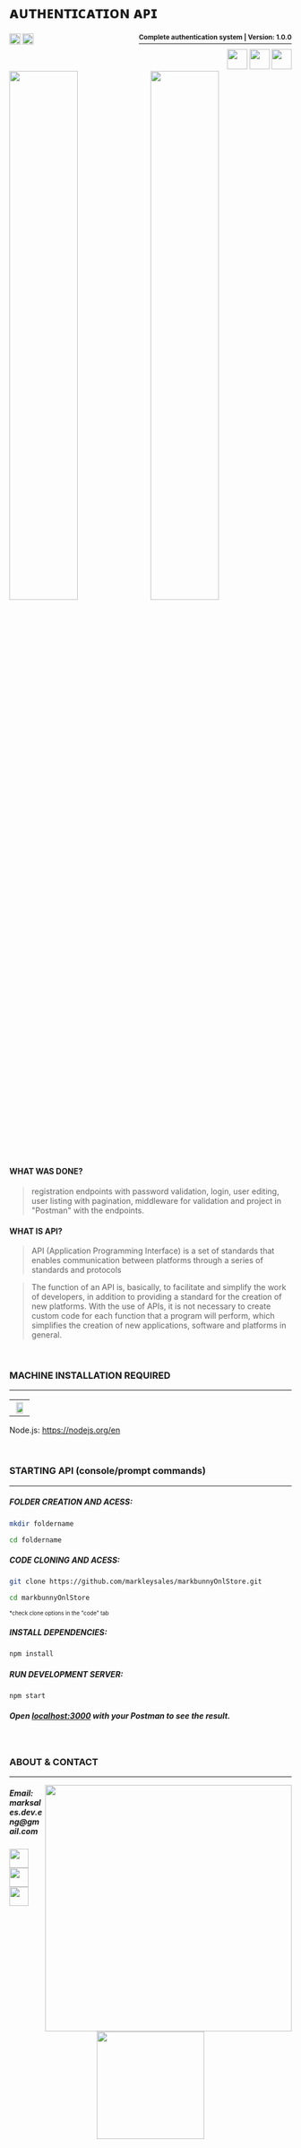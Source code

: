 <body> <!-- README MADE BY MARKLEY SALES!-- 500px min 100px títulos e bansc bold + 3px de borda (texto) --README MADE BY MARKLEY SALES! -->
  
<div id="header">
  <h1>ᴀᴜᴛʜᴇɴᴛɪᴄᴀᴛɪᴏɴ ᴀᴘɪ</h1>
  <sub>
    <img align="left" height="20px" src="https://hits.seeyoufarm.com/api/count/incr/badge.svg?url=https://github.com/markleysales/authentication-api&count_bg=%23DAA520&title_bg=%238D5FD3&icon=coursera.svg&icon_color=%23FFFFFF&title=Visits&edge_flat=false">
    <img align="left" height="20px" src="https://img.shields.io/github/last-commit/markleysales/authentication-api?color=DAA520&label=Last%20commit&logo=Git&labelColor=8D5FD3&logoColor=FFFFFF">
  </sub>
  <p align="right"><a href="https://github.com/markleysales/markbunnyOnlStore/blob/main/package.json">
  <sup><strong>Complete authentication system | Version: 1.0.0</a></sup></strong></p>
  
  <div align="right"><sup>
    <img width="36px" src="https://user-images.githubusercontent.com/95272518/157799254-d0d9c3d1-06a6-4df5-82c9-df413e4cf134.svg">
    <img width="36px" src="https://user-images.githubusercontent.com/95272518/157799276-39a59a51-d703-4ed4-8230-33f60f9721ff.svg">
    <img width="36px" src="https://user-images.githubusercontent.com/95272518/157799294-a63b929f-dd6c-4c54-9448-8cd277d68f6b.svg">
  </sup></div>
  <img width="49.2%" src="https://user-images.githubusercontent.com/95272518/171297180-6a32c7f1-3afe-428c-958e-c27e0438d7a6.png">
  <img width="49.2%" src="https://user-images.githubusercontent.com/95272518/171297192-88528396-0278-4553-a85e-c03098000980.png">
  <br><br>
  <h4>WHAT WAS DONE?</h4>
  
><p>registration endpoints with password validation, login, user editing, user listing with pagination, middleware for validation and project in "Postman" with the endpoints.</p>
  
  <h4>WHAT IS API?</h4>

><p>API (Application Programming Interface) is a set of standards that enables communication between platforms through a series of standards and protocols</p>
  
><p>The function of an API is, basically, to facilitate and simplify the work of developers, in addition to providing a standard for the creation of new platforms. With the use of APIs, it is not necessary to create custom code for each function that a program will perform, which simplifies the creation of new applications, software and platforms in general.</p>

  
</div>
  
<br>
  
<div id="machine-required">
  <h3>MACHINE INSTALLATION REQUIRED</h3>
  <hr>
  <table>
    <th>
      <a href="https://nodejs.org/en/">
        <img width="80%" src="https://user-images.githubusercontent.com/95272518/157804111-12b16362-6db7-4fab-a4ac-17b5a32d6a4e.svg">
      </a>
    </tr>
  </table>
  <p>Node.js: <a href="https://nodejs.org/en/">https://nodejs.org/en</a></p>
<div>
  
<br>
  
<div id="instructions">
  <h3>STARTING  API (console/prompt commands)</h3>
  <hr>
  <h5>FOLDER CREATION AND ACESS:</h5> 
    
```bash
mkdir foldername
```
    
```bash
cd foldername
```
   
<h5>CODE CLONING AND ACESS:</h5> 
    
```bash
git clone https://github.com/markleysales/markbunnyOnlStore.git
```
    
```bash
cd markbunnyOnlStore
```
    
<p><sup><sup>*check clone options in the "code" tab</sup></sup></p>
    
<h5>INSTALL DEPENDENCIES:</h5>

```bash
npm install
```

<h5>RUN DEVELOPMENT SERVER:</h5>

```bash
npm start
```

<h5>Open <a href="http://localhost:3000">localhost:3000</a> with your Postman to see the result.</h5>
</div>
  
<br>
  
<div>
  <h3>ABOUT & CONTACT</h3>      
  <hr>
  <sub><img align="right" width="440px" src="https://user-images.githubusercontent.com/95272518/161022282-84e19a9f-69db-4572-be13-58e793f70f98.svg"></sub>
  <h5>Email: marksales.dev.eng@gmail.com</h5>
  <a href="https://www.linkedin.com/in/markley-sales/"><img width="34px" src="https://user-images.githubusercontent.com/95272518/160725427-5c844c00-078d-4bee-9af7-2a89d5082b1c.svg"></a>
  <a href="https://www.behance.net/markleysales"><img width="34px" src="https://user-images.githubusercontent.com/95272518/160725548-52a7fde7-0dca-4eea-a1df-a4cef6cd5629.svg"></a>
  <a href="https://www.instagram.com/mark_sales.it/"><img width="34px" src="https://user-images.githubusercontent.com/95272518/160725991-e77f66f8-5cda-4b4a-aaec-7f0390233324.svg"></a>
  
  <br><br><br><br>
  <div align="center">
    <a href="https://github.com/markleysales">
       <img width="192px" src="https://user-images.githubusercontent.com/95272518/160969770-152ea4f4-1b8e-4319-a255-07657bfe4d2b.svg">
    </a>
  </div>
</div>
    
</body>
